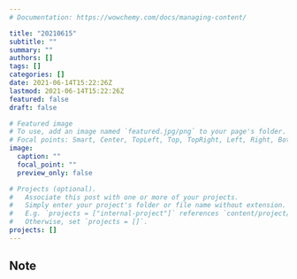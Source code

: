 ```yaml
---
# Documentation: https://wowchemy.com/docs/managing-content/

title: "20210615"
subtitle: ""
summary: ""
authors: []
tags: []
categories: []
date: 2021-06-14T15:22:26Z
lastmod: 2021-06-14T15:22:26Z
featured: false
draft: false

# Featured image
# To use, add an image named `featured.jpg/png` to your page's folder.
# Focal points: Smart, Center, TopLeft, Top, TopRight, Left, Right, BottomLeft, Bottom, BottomRight.
image:
  caption: ""
  focal_point: ""
  preview_only: false

# Projects (optional).
#   Associate this post with one or more of your projects.
#   Simply enter your project's folder or file name without extension.
#   E.g. `projects = ["internal-project"]` references `content/project/deep-learning/index.md`.
#   Otherwise, set `projects = []`.
projects: []
---
```


## Note

